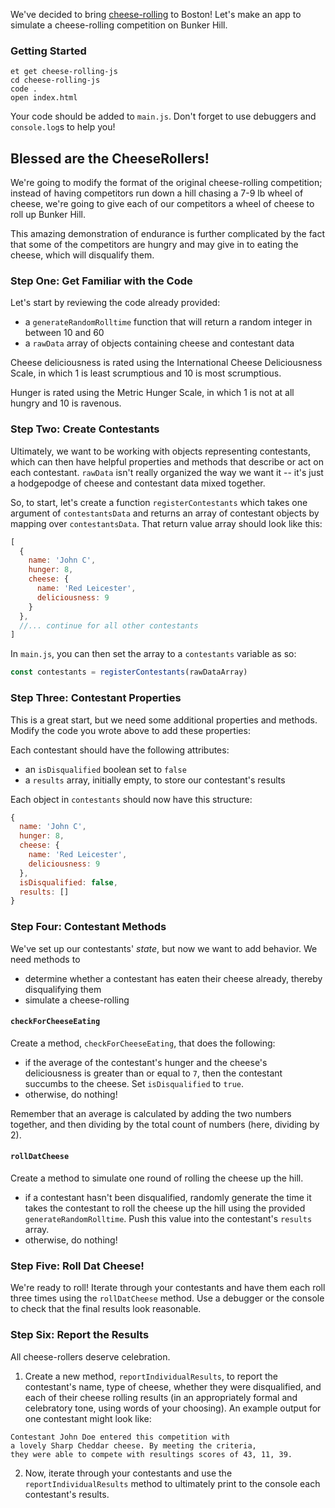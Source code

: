 We've decided to bring [cheese-rolling][cheese-rolling] to Boston! Let's make an app to simulate a cheese-rolling competition on Bunker Hill.

### Getting Started

```no-highlight
et get cheese-rolling-js
cd cheese-rolling-js
code .
open index.html
```

Your code should be added to `main.js`. Don't forget to use debuggers and `console.log`s to help you!

## Blessed are the CheeseRollers!

We're going to modify the format of the original cheese-rolling competition; instead of having competitors run down a hill chasing a 7-9 lb wheel of cheese, we're going to give each of our competitors a wheel of cheese to roll up Bunker Hill.

This amazing demonstration of endurance is further complicated by the fact that some of the competitors are hungry and may give in to eating the cheese, which will disqualify them.

### Step One: Get Familiar with the Code

Let's start by reviewing the code already provided:

- a `generateRandomRolltime` function that will return a random integer in between 10 and 60 
- a `rawData` array of objects containing cheese and contestant data

Cheese deliciousness is rated using the International Cheese Deliciousness Scale, in which 1 is least scrumptious and 10 is most scrumptious.

Hunger is rated using the Metric Hunger Scale, in which 1 is not at all hungry and 10 is ravenous.

### Step Two: Create Contestants

Ultimately, we want to be working with objects representing contestants, which can then have helpful properties and methods that describe or act on each contestant. `rawData` isn't really organized the way we want it -- it's just a hodgepodge of cheese and contestant data mixed together.

So, to start, let's create a function `registerContestants` which takes one argument of `contestantsData` and returns an array of contestant objects by mapping over `contestantsData`. That return value array should look like this:

```javascript
[
  {
    name: 'John C',
    hunger: 8,
    cheese: {
      name: 'Red Leicester',
      deliciousness: 9
    }
  },
  //... continue for all other contestants
]
```

In `main.js`, you can then set the array to a `contestants` variable as so:

```javascript
const contestants = registerContestants(rawDataArray)
```

### Step Three: Contestant Properties

This is a great start, but we need some additional properties and methods. Modify the code you wrote above to add these properties:

Each contestant should have the following attributes:

- an `isDisqualified` boolean set to `false`
- a `results` array, initially empty, to store our contestant's results

Each object in `contestants` should now have this structure:

```javascript
{
  name: 'John C',
  hunger: 8,
  cheese: {
    name: 'Red Leicester',
    deliciousness: 9
  },
  isDisqualified: false,
  results: []
}
```

### Step Four: Contestant Methods

We've set up our contestants' _state_, but now we want to add behavior. We need methods to

- determine whether a contestant has eaten their cheese already, thereby disqualifying them
- simulate a cheese-rolling

#### `checkForCheeseEating`

Create a method, `checkForCheeseEating`, that does the following:

- if the average of the contestant's hunger and the cheese's deliciousness is greater than or equal to `7`, then the contestant succumbs to the cheese. Set `isDisqualified` to `true`.
- otherwise, do nothing!

Remember that an average is calculated by adding the two numbers together, and then dividing by the total count of numbers (here, dividing by 2).

#### `rollDatCheese`

Create a method to simulate one round of rolling the cheese up the hill.

- if a contestant hasn't been disqualified, randomly generate the time it takes the contestant to roll the cheese up the hill using the provided `generateRandomRolltime`. Push this value into the contestant's `results` array.
- otherwise, do nothing!

### Step Five: Roll Dat Cheese!

We're ready to roll! Iterate through your contestants and have them each roll three times using the `rollDatCheese` method. Use a debugger or the console to check that the final results look reasonable.

### Step Six: Report the Results

All cheese-rollers deserve celebration.

1. Create a new method, `reportIndividualResults`, to report the contestant's name, type of cheese, whether they were disqualified, and each of their cheese rolling results (in an appropriately formal and celebratory tone, using words of your choosing). An example output for one contestant might look like:

```no-highlight
Contestant John Doe entered this competition with 
a lovely Sharp Cheddar cheese. By meeting the criteria, 
they were able to compete with resultings scores of 43, 11, 39.
```

2. Now, iterate through your contestants and use the `reportIndividualResults` method to ultimately print to the console each contestant's results.

[cheese-rolling]: https://en.wikipedia.org/wiki/Cooper's_Hill_Cheese-Rolling_and_Wake

